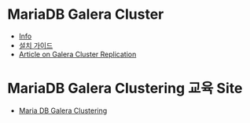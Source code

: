 # MariaDB Galera Cluster 

- [Info](https://bryan.wiki/archive/201810)
- [설치 가이드](https://bryan.wiki/246)
- [Article on Galera Cluster Replication](https://jelastic.com/blog/mariadb-galera-cluster-replication/)

# MariaDB Galera Clustering 교육 Site
- [Maria DB Galera Clustering](https://www.udemy.com/galera-replication/) 
